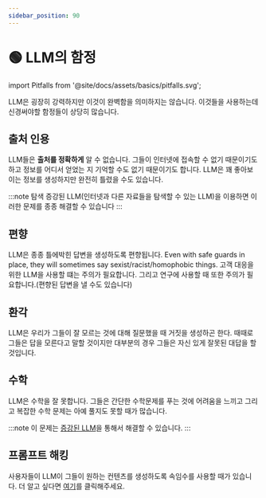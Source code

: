 ```yaml
---
sidebar_position: 90
---
```


# 🟢 LLM의 함정

import Pitfalls from '@site/docs/assets/basics/pitfalls.svg';

<div style={{textAlign: 'center'}}>
  <Pitfalls style={{width:"100%",height:"300px",verticalAlign:"top"}}/>
</div>

LLM은 굉장히 강력하지만 이것이 완벽함을 의미하지는 않습니다. 이것들을 사용하는데 신경써야할 함정들이 상당히 많습니다.

## 출처 인용

LLM들은 **출처를 정확하게** 알 수 없습니다. 그들이 인터넷에 접속할 수 없기 때문이기도 하고 정보를 어디서 얻었는 지 기억할 수도 없기 때문이기도 합니다. LLM은 꽤 좋아보이는 정보를 생성하지만 완전히 틀렸을 수도 있습니다.

:::note
탐색 증강된 LLM(인터넷과 다른 자료들을 탐색할 수 있는 LLM)을 이용하면 이러한 문제를 종종 해결할 수 있습니다
:::

## 편향

LLM은 종종 틀에박힌 답변을 생성하도록 편향됩니다. Even with safe guards in place, they will sometimes say sexist/racist/homophobic things. 고객 대응을 위한 LLM을 사용할 떄는 주의가 필요합니다. 그리고 연구에 사용할 때 또한 주의가 필요합니다.(편향된 답변을 낼 수도 있습니다)

## 환각

LLM은 우리가 그들이 잘 모르는 것에 대해 질문했을 때 거짓을 생성하곤 한다. 때때로 그들은 답을 모른다고 말할 것이지만 대부분의 경우 그들은 자신 있게 잘못된 대답을 할 것입니다.

## 수학

LLM은 수학을 잘 못합니다. 그들은 간단한 수학문제를 푸는 것에 어려움을 느끼고 그리고 복잡한 수학 문제는 아예 풀지도 못할 때가 많습니다.

:::note
이 문제는 [증강된 LLM](https://learnprompting.org/docs/advanced_applications/mrkl)을 통해서 해결할 수 있습니다.
:::

## 프롬프트 해킹

사용자들이 LLM이 그들이 원하는 컨텐츠를 생성하도록 속임수를 사용할 때가 있습니다. 더 알고 싶다면 [여기](https://learnprompting.org/docs/category/-prompt-hacking)를 클릭해주세요.